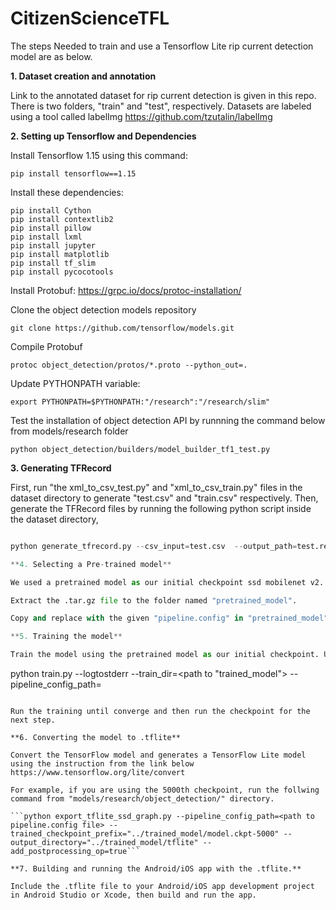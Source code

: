 # CitizenScienceTFL

The steps Needed to train and use a Tensorflow Lite rip current detection model are as below.

**1. Dataset creation and annotation**

Link to the annotated dataset for rip current detection is given in this repo. There is two folders, "train" and "test", respectively.
Datasets are labeled using a tool called labelImg https://github.com/tzutalin/labelImg

**2. Setting up Tensorflow and Dependencies**

Install Tensorflow 1.15 using this command:

```pip install tensorflow==1.15```

Install these dependencies:

```
pip install Cython 
pip install contextlib2
pip install pillow 
pip install lxml 
pip install jupyter 
pip install matplotlib 
pip install tf_slim 
pip install pycocotools
```

Install Protobuf:
https://grpc.io/docs/protoc-installation/

Clone the object detection models repository

```git clone https://github.com/tensorflow/models.git```

Compile Protobuf

```protoc object_detection/protos/*.proto --python_out=.```

Update PYTHONPATH variable:

```export PYTHONPATH=$PYTHONPATH:"/research":"/research/slim"```

Test the installation of object detection API by runnning the command below from models/research folder

```python object_detection/builders/model_builder_tf1_test.py```

**3. Generating TFRecord**

First, run "the xml_to_csv_test.py" and "xml_to_csv_train.py" files in the dataset directory to generate "test.csv" and "train.csv" respectively. Then, generate the TFRecord files by running the following python script inside the dataset directory,

```python generate_tfrecord.py --csv_input=train.csv  --output_path=train.record --image_dir=train/images

python generate_tfrecord.py --csv_input=test.csv  --output_path=test.record --image_dir=test/images```

**4. Selecting a Pre-trained model**

We used a pretrained model as our initial checkpoint ssd mobilenet v2. It can be downloaded from https://github.com/practical-learning/object-detection-on-android/releases/download/v1.0/ssd_mobilenet_v2_quantized_300x300_coco_2019_01_03.tar.gz

Extract the .tar.gz file to the folder named "pretrained_model".

Copy and replace with the given "pipeline.config" in "pretrained_model" to the extracted folder. Inside the extracted folder, update the paths of the pretrained model in line 157 and update the path of the dataset in line 162, 164, 174, 178 in the "pipeline.config" file.

**5. Training the model**

Train the model using the pretrained model as our initial checkpoint. Use the trained_model directory as the training folder. Run the following script inside "models/research/object_detection/legacy/" directory.

```
python train.py --logtostderr --train_dir=<path to "trained_model"> --pipeline_config_path=<path to pipeline.config file>
```

Run the training until converge and then run the checkpoint for the next step.

**6. Converting the model to .tflite**

Convert the TensorFlow model and generates a TensorFlow Lite model using the instruction from the link below
https://www.tensorflow.org/lite/convert

For example, if you are using the 5000th checkpoint, run the follwing command from "models/research/object_detection/" directory.

```python export_tflite_ssd_graph.py --pipeline_config_path=<path to pipeline.config file> --trained_checkpoint_prefix="../trained_model/model.ckpt-5000" --output_directory="../trained_model/tflite" --add_postprocessing_op=true```

**7. Building and running the Android/iOS app with the .tflite.**

Include the .tflite file to your Android/iOS app development project in Android Studio or Xcode, then build and run the app.
